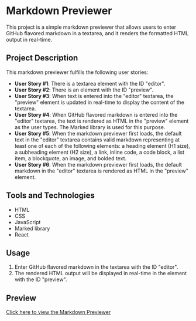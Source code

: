 # Markdown Previewer

This project is a simple markdown previewer that allows users to enter GitHub flavored markdown in a textarea, and it renders the formatted HTML output in real-time.

## Project Description

This markdown previewer fulfills the following user stories:

- **User Story #1**: There is a textarea element with the ID "editor".
- **User Story #2**: There is an element with the ID "preview".
- **User Story #3**: When text is entered into the "editor" textarea, the "preview" element is updated in real-time to display the content of the textarea.
- **User Story #4**: When GitHub flavored markdown is entered into the "editor" textarea, the text is rendered as HTML in the "preview" element as the user types. The Marked library is used for this purpose.
- **User Story #5**: When the markdown previewer first loads, the default text in the "editor" textarea contains valid markdown representing at least one of each of the following elements: a heading element (H1 size), a subheading element (H2 size), a link, inline code, a code block, a list item, a blockquote, an image, and bolded text.
- **User Story #6**: When the markdown previewer first loads, the default markdown in the "editor" textarea is rendered as HTML in the "preview" element.

## Tools and Technologies

- HTML
- CSS
- JavaScript
- Marked library
- React

## Usage

1. Enter GitHub flavored markdown in the textarea with the ID "editor".
2. The rendered HTML output will be displayed in real-time in the element with the ID "preview".

## Preview

[Click here to view the Markdown Previewer](URL_HERE)

